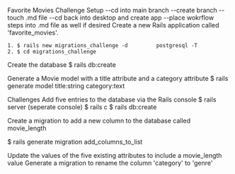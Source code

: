 Favorite Movies Challenge
Setup
    --cd into main branch
    --create branch
    --touch .md file
    --cd back into desktop and create app
    --place wokrflow steps into .md file as well if desired
Create a new Rails application called 'favorite_movies'.

    1. $ rails new migrations_challenge -d         postgresql -T
    2. $ cd migrations_challenge

Create the database
    $ rails db:create

Generate a Movie model with a title attribute and a category attribute
    $ rails generate model title:string category:text


Challenges
Add five entries to the database via the Rails console
$ rails server (seperate console)
$ rails c
$ rails db:create

Create a migration to add a new column to the database called movie_length

$ rails generate migration add_columns_to_list


Update the values of the five existing attributes to include a movie_length value
Generate a migration to rename the column 'category' to 'genre'